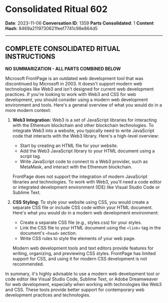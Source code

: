 # Consolidated Ritual 602

**Date**: 2023-11-06
**Conversation ID**: 1359
**Parts Consolidated**: 1
**Content Hash**: 8469a2119730621feef7741c98e864d5

---

## COMPLETE CONSOLIDATED RITUAL INSTRUCTIONS

**NO SUMMARIZATION - ALL PARTS COMBINED BELOW**

Microsoft FrontPage is an outdated web development tool that was discontinued by Microsoft in 2003. It doesn't support modern web technologies like Web3 and isn't designed for current web development practices. If you're looking to work with Web3 and CSS for web development, you should consider using a modern web development environment and tools. Here's a general overview of what you would do in a more modern context:

1. **Web3 Integration:**
   Web3 is a set of JavaScript libraries for interacting with the Ethereum blockchain and other blockchain technologies. To integrate Web3 into a website, you typically need to write JavaScript code that interacts with the Web3 library. Here's a high-level overview:

   - Start by creating an HTML file for your website.
   - Add the Web3 JavaScript library to your HTML document using a script tag.
   - Write JavaScript code to connect to a Web3 provider, such as MetaMask, and interact with the Ethereum blockchain.

   FrontPage does not support the integration of modern JavaScript libraries and technologies. To work with Web3, you'll need a code editor or integrated development environment (IDE) like Visual Studio Code or Sublime Text.

2. **CSS Styling:**
   To style your website using CSS, you would create a separate CSS file or include CSS code within your HTML document. Here's what you would do in a modern web development environment:

   - Create a separate CSS file (e.g., styles.css) for your styles.
   - Link the CSS file to your HTML document using the `<link>` tag in the document's `<head>` section.
   - Write CSS rules to style the elements of your web page.

   Modern web development tools and text editors provide features for writing, organizing, and previewing CSS styles. FrontPage has limited support for CSS, and using it for modern CSS development is not recommended.

In summary, it's highly advisable to use a modern web development tool or code editor like Visual Studio Code, Sublime Text, or Adobe Dreamweaver for web development, especially when working with technologies like Web3 and CSS. These tools provide better support for contemporary web development practices and technologies.
